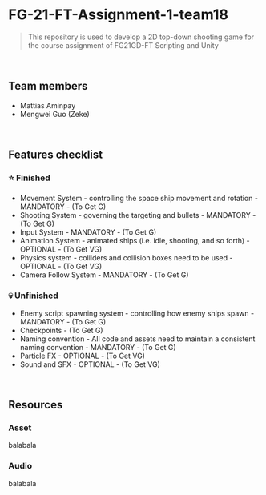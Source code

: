 # FG-21-FT-Assignment-1-team18


> This repository is used to develop a 2D top-down shooting game for the course assignment of FG21GD-FT Scripting and Unity

<br>

## Team members
- Mattias Aminpay
- Mengwei Guo (Zeke)

<br>

## Features checklist

### ⭐️ Finished 
- Movement System - controlling the space ship movement and rotation - MANDATORY - (To Get G)
- Shooting System - governing the targeting and bullets - MANDATORY - (To Get G)
- Input System - MANDATORY - (To Get G)
- Animation System - animated ships (i.e. idle, shooting, and so forth) - OPTIONAL - (To Get VG)
- Physics system - colliders and collision boxes need to be used - OPTIONAL - (To Get VG)
- Camera Follow System - MANDATORY - (To Get G)

### 💀 Unfinished 

- Enemy script spawning system - controlling how enemy ships spawn - MANDATORY - (To Get G)
- Checkpoints - (To Get G)
- Naming convention - All code and assets need to maintain a consistent naming convention - MANDATORY - (To Get G)
- Particle FX - OPTIONAL - (To Get VG)
- Sound and SFX - OPTIONAL - (To Get VG)

<br>

## Resources

### Asset
balabala

### Audio
balabala



